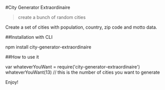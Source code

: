 #City Generator Extraordinaire
> create a bunch of random cities

Create a set of cities with population, country, zip code and motto data.

##Installation with CLI

npm install city-generator-extraordinaire

##How to use it

var whateverYouWant = require('city-generator-extraordinaire')
whateverYouWant(13) // this is the number of cities you want to generate

Enjoy!
